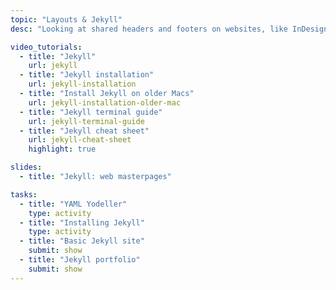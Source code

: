 ```yaml
---
topic: "Layouts & Jekyll"
desc: "Looking at shared headers and footers on websites, like InDesign master pages, using the Jekyll site generator."

video_tutorials:
  - title: "Jekyll"
    url: jekyll
  - title: "Jekyll installation"
    url: jekyll-installation
  - title: "Install Jekyll on older Macs"
    url: jekyll-installation-older-mac
  - title: "Jekyll terminal guide"
    url: jekyll-terminal-guide
  - title: "Jekyll cheat sheet"
    url: jekyll-cheat-sheet
    highlight: true

slides:
  - title: "Jekyll: web masterpages"

tasks:
  - title: "YAML Yodeller"
    type: activity
  - title: "Installing Jekyll"
    type: activity
  - title: "Basic Jekyll site"
    submit: show
  - title: "Jekyll portfolio"
    submit: show
---
```

